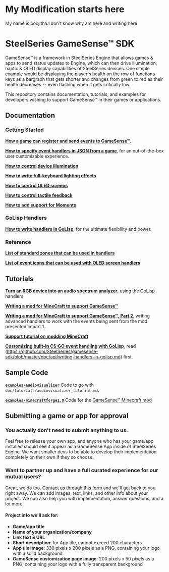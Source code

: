 # My Modification starts here 
My name is poojitha.I don't know why am here and writing here
# SteelSeries GameSense™ SDK #
GameSense™ is a framework in SteelSeries Engine that allows games & apps
to send status updates to Engine, which can then drive illumination,
haptic & OLED display capabilities of SteelSeries devices. One simple
example would be displaying the player's health on the row of
functions keys as a bargraph that gets shorter and changes from green
to red as their health decreases -- even flashing when it gets
critically low.

This repository contains documentation, tutorials, and examples for
developers wishing to support GameSense™ in their games or
applications.

## Documentation ##

### Getting Started
[**How a game can register and send events to GameSense™**](https://github.com/SteelSeries/gamesense-sdk/blob/master/doc/api/sending-game-events.md).

[**How to specify event handlers in JSON from a game**](https://github.com/SteelSeries/gamesense-sdk/blob/master/doc/api/writing-handlers-in-json.md), for an out-of-the-box user customizable experience.

[**How to control device illumination**](https://github.com/SteelSeries/gamesense-sdk/blob/master/doc/api/json-handlers-color.md)

[**How to write full-keyboard lighting effects**](https://github.com/SteelSeries/gamesense-sdk/blob/master/doc/api/json-handlers-full-keyboard-lighting.md)

[**How to control OLED screens**](https://github.com/SteelSeries/gamesense-sdk/blob/master/doc/api/json-handlers-screen.md)

[**How to control tactile feedback**](https://github.com/SteelSeries/gamesense-sdk/blob/master/doc/api/json-handlers-tactile.md)

[**How to add support for Moments**](https://github.com/SteelSeries/gamesense-sdk/blob/master/doc/api/sending-moments-events.md)


### GoLisp Handlers
[**How to write handlers in GoLisp**](https://github.com/SteelSeries/gamesense-sdk/blob/master/doc/api/writing-handlers-in-golisp.md), for the ultimate flexibility and power.

### Reference
[**List of standard zones that can be used in handlers**](https://github.com/SteelSeries/gamesense-sdk/blob/master/doc/api/standard-zones.md)

[**List of event icons that can be used with OLED screen handlers**](https://github.com/SteelSeries/gamesense-sdk/blob/master/doc/api/event-icons.md)


## Tutorials ##
[**Turn an RGB device into an audio spectrum analyzer**](https://github.com/SteelSeries/gamesense-sdk/blob/master/doc/tutorials/audiovisualizer_tutorial.md), using the GoLisp handlers

[**Writing a mod for MineCraft to support GameSense™**](https://github.com/SteelSeries/gamesense-sdk/blob/master/doc/tutorials/minecraft-meet-sse.md)

[**Writing a mod for MineCraft to support GameSense™, Part 2**](https://github.com/SteelSeries/gamesense-sdk/blob/master/doc/tutorials/minecraft-meet-sse-part2.md), writing advanced handlers to work with the events being sent from the mod presented in part 1.

[**Support tutorial on modding MineCraft**](https://github.com/SteelSeries/gamesense-sdk/blob/master/doc/tutorials/creating-a-minecraft-mod.md)

[**Customizing built-in CS:GO event handling with GoLisp**](https://github.com/SteelSeries/gamesense-sdk/blob/master/doc/tutorials/csgo-customization-with-golisp.md), read (https://github.com/SteelSeries/gamesense-sdk/blob/master/doc/api/writing-handlers-in-golisp.md) first.

## Sample Code ##

[**`examples/audiovisualizer`**](https://github.com/SteelSeries/gamesense-sdk/tree/master/examples/audiovisualizer)
Code to go with `doc/tutorials/audiovisualizer_tutorial.md`.

[**`examples/minecraftforge1.8`**](https://github.com/SteelSeries/gamesense-sdk/tree/master/examples/minecraftforge1.8)
Code for the [GameSense™ Minecraft mod](http://www.technicpack.net/modpack/steelseries-gamesensetm.675193)

## Submitting a game or app for approval ##
### You actually don't need to submit anything to us.
Feel free to release your own app, and anyone who has your game/app installed should see it appear as a GameSense App inside of SteelSeries Engine.  We want smaller devs to be able to develop their implementation completely on their own if they so choose.

### Want to partner up and have a full curated experience for our mutual users?
Great, we do too.  [Contact us through this form](https://steelseries.com/developer/contact-us) and we'll get back to you right away.  We can add images, text, links, and other info about your project.  We can also help you with implementation, answer questions, and a lot more.

#### Project info we'll ask for:
* **Game/app title**
* **Name of your organization/company**
* **Link text & URL**
* **Short description**: for App tile, cannot exceed 200 characters
* **App tile image**: 330 pixels x 200 pixels as a PNG, containing your logo with a solid background
* **GameSense customization page image**: 200 pixels x 50 pixels as a PNG, containing your logo with a fully transparent background

